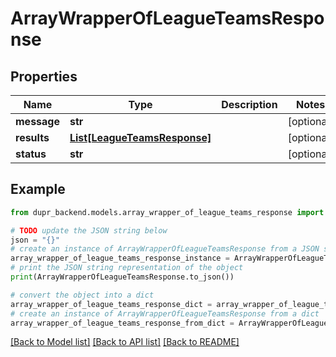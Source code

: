# ArrayWrapperOfLeagueTeamsResponse


## Properties

Name | Type | Description | Notes
------------ | ------------- | ------------- | -------------
**message** | **str** |  | [optional] 
**results** | [**List[LeagueTeamsResponse]**](LeagueTeamsResponse.md) |  | [optional] 
**status** | **str** |  | [optional] 

## Example

```python
from dupr_backend.models.array_wrapper_of_league_teams_response import ArrayWrapperOfLeagueTeamsResponse

# TODO update the JSON string below
json = "{}"
# create an instance of ArrayWrapperOfLeagueTeamsResponse from a JSON string
array_wrapper_of_league_teams_response_instance = ArrayWrapperOfLeagueTeamsResponse.from_json(json)
# print the JSON string representation of the object
print(ArrayWrapperOfLeagueTeamsResponse.to_json())

# convert the object into a dict
array_wrapper_of_league_teams_response_dict = array_wrapper_of_league_teams_response_instance.to_dict()
# create an instance of ArrayWrapperOfLeagueTeamsResponse from a dict
array_wrapper_of_league_teams_response_from_dict = ArrayWrapperOfLeagueTeamsResponse.from_dict(array_wrapper_of_league_teams_response_dict)
```
[[Back to Model list]](../README.md#documentation-for-models) [[Back to API list]](../README.md#documentation-for-api-endpoints) [[Back to README]](../README.md)


